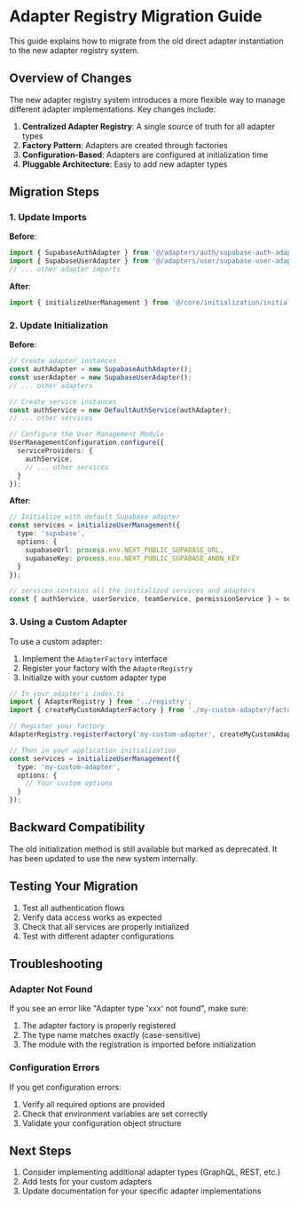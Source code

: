 # Adapter Registry Migration Guide

This guide explains how to migrate from the old direct adapter instantiation to the new adapter registry system.

## Overview of Changes

The new adapter registry system introduces a more flexible way to manage different adapter implementations. Key changes include:

1. **Centralized Adapter Registry**: A single source of truth for all adapter types
2. **Factory Pattern**: Adapters are created through factories
3. **Configuration-Based**: Adapters are configured at initialization time
4. **Pluggable Architecture**: Easy to add new adapter types

## Migration Steps

### 1. Update Imports

**Before**:
```typescript
import { SupabaseAuthAdapter } from '@/adapters/auth/supabase-auth-adapter';
import { SupabaseUserAdapter } from '@/adapters/user/supabase-user-adapter';
// ... other adapter imports
```

**After**:
```typescript
import { initializeUserManagement } from '@/core/initialization/initialize-adapters';
```

### 2. Update Initialization

**Before**:
```typescript
// Create adapter instances
const authAdapter = new SupabaseAuthAdapter();
const userAdapter = new SupabaseUserAdapter();
// ... other adapters

// Create service instances
const authService = new DefaultAuthService(authAdapter);
// ... other services

// Configure the User Management Module
UserManagementConfiguration.configure({
  serviceProviders: {
    authService,
    // ... other services
  }
});
```

**After**:
```typescript
// Initialize with default Supabase adapter
const services = initializeUserManagement({
  type: 'supabase',
  options: {
    supabaseUrl: process.env.NEXT_PUBLIC_SUPABASE_URL,
    supabaseKey: process.env.NEXT_PUBLIC_SUPABASE_ANON_KEY
  }
});

// services contains all the initialized services and adapters
const { authService, userService, teamService, permissionService } = services;
```

### 3. Using a Custom Adapter

To use a custom adapter:

1. Implement the `AdapterFactory` interface
2. Register your factory with the `AdapterRegistry`
3. Initialize with your custom adapter type

```typescript
// In your adapter's index.ts
import { AdapterRegistry } from '../registry';
import { createMyCustomAdapterFactory } from './my-custom-adapter/factory';

// Register your factory
AdapterRegistry.registerFactory('my-custom-adapter', createMyCustomAdapterFactory);

// Then in your application initialization
const services = initializeUserManagement({
  type: 'my-custom-adapter',
  options: {
    // Your custom options
  }
});
```

## Backward Compatibility

The old initialization method is still available but marked as deprecated. It has been updated to use the new system internally.

## Testing Your Migration

1. Test all authentication flows
2. Verify data access works as expected
3. Check that all services are properly initialized
4. Test with different adapter configurations

## Troubleshooting

### Adapter Not Found
If you see an error like "Adapter type 'xxx' not found", make sure:
1. The adapter factory is properly registered
2. The type name matches exactly (case-sensitive)
3. The module with the registration is imported before initialization

### Configuration Errors
If you get configuration errors:
1. Verify all required options are provided
2. Check that environment variables are set correctly
3. Validate your configuration object structure

## Next Steps

1. Consider implementing additional adapter types (GraphQL, REST, etc.)
2. Add tests for your custom adapters
3. Update documentation for your specific adapter implementations
